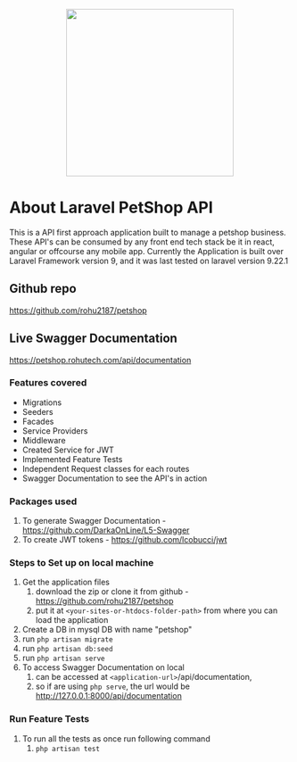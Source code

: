 <p align="center"><a href="https://laravel.com" target="_blank"><img src="https://rohutech.com/wp-content/uploads/2022/08/laravel-petshop-api-transparent.png" width="300"></a></p>

# About Laravel PetShop API
This is a API first approach application built to manage a petshop business.
These API's can be consumed by any front end tech stack be it in react, angular or offcourse any mobile app.
Currently the Application is built over Laravel Framework version 9, and it was last tested on laravel version 9.22.1

## Github repo
https://github.com/rohu2187/petshop

## Live Swagger Documentation
https://petshop.rohutech.com/api/documentation

### Features covered
- Migrations
- Seeders
- Facades
- Service Providers
- Middleware
- Created Service for JWT
- Implemented Feature Tests
- Independent Request classes for each routes
- Swagger Documentation to see the API's in action

### Packages used
1. To generate Swagger Documentation - https://github.com/DarkaOnLine/L5-Swagger
2. To create JWT tokens - https://github.com/lcobucci/jwt

### Steps to Set up on local machine

1. Get the application files
   1. download the zip or clone it from github - https://github.com/rohu2187/petshop 
   2. put it at `<your-sites-or-htdocs-folder-path>` from where you can load the application
2. Create a DB in mysql DB with name "petshop"
3. run `php artisan migrate`
4. run `php artisan db:seed`
5. run `php artisan serve`
6. To access Swagger Documentation on local
    1.  can be accessed at `<application-url>`/api/documentation, 
    2.  so if are using `php serve`, the url would be http://127.0.0.1:8000/api/documentation

### Run Feature Tests

1. To run all the tests as once run following command
   1. `php artisan test`
